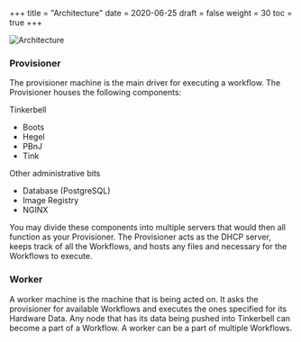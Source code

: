 +++
title = "Architecture"
date = 2020-06-25
draft = false
weight = 30
toc = true
+++


![Architecture](/images/docs/workflow-architecture.png)

### Provisioner

The provisioner machine is the main driver for executing a workflow. The Provisioner houses the following components:

Tinkerbell
- Boots
- Hegel
- PBnJ
- Tink

Other administrative bits
- Database (PostgreSQL)
- Image Registry
- NGINX

You may divide these components into multiple servers that would then all function as your Provisioner. The Provisioner acts as the DHCP server, keeps track of all the Workflows, and hosts any files and necessary for the Workflows to execute.

### Worker

A worker machine is the machine that is being acted on. It asks the provisioner for available Workflows and executes the ones specified for its Hardware Data. Any node that has its data being pushed into Tinkerbell can become a part of a Workflow. A worker can be a part of multiple Workflows.
